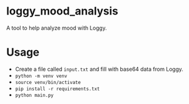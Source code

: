 # loggy_mood_analysis

A tool to help analyze mood with Loggy.

# Usage

- Create a file called `input.txt` and fill with base64 data from Loggy.
- `python -m venv venv`
- `source venv/bin/activate`
- `pip install -r requirements.txt`
- `python main.py`
